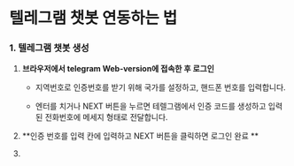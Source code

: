 # 텔레그램 챗봇 연동하는 법

### 1. 텔레그램 챗봇 생성

1. **브라우저에서 telegram Web-version에 접속한 후 로그인**

   - 지역번호로 인증번호를 받기 위해 국가를 설정하고, 핸드폰 번호를 입력합니다.

   - 엔터를 치거나 NEXT 버튼을 누르면 테렐그램에서 인증 코드를 생성하고 입력된 전화번호에 메세지 형태로 전달합니다.

     

2. **인증 번호를 입력 칸에 입력하고 NEXT 버튼을 클릭하면 로그인 완료 **

3. 






